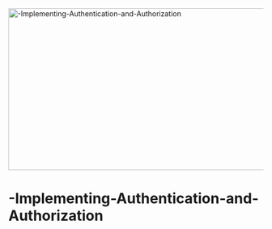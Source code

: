 <img src="https://socialify.git.ci/Thobani660/-Implementing-Authentication-and-Authorization/image?language=1&owner=1&name=1&stargazers=1&theme=Light" alt="-Implementing-Authentication-and-Authorization" width="640" height="320" />

# -Implementing-Authentication-and-Authorization
